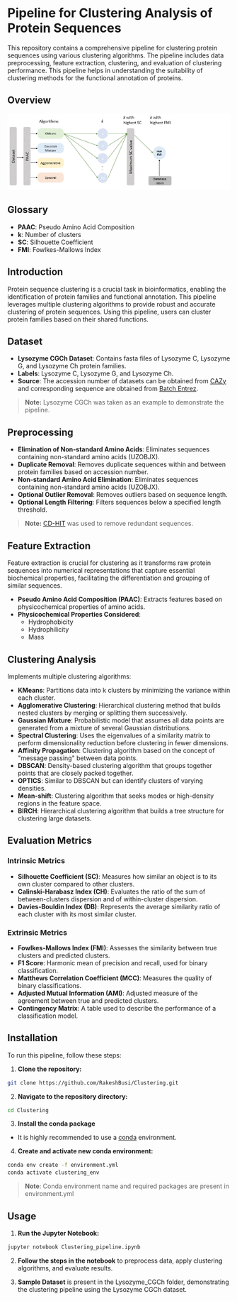 # Pipeline for Clustering Analysis of Protein Sequences

This repository contains a comprehensive pipeline for clustering protein sequences using various clustering algorithms. The pipeline includes data preprocessing, feature extraction, clustering, and evaluation of clustering performance. This pipeline helps in understanding the suitability of clustering methods for the functional annotation of proteins.

## Overview
![Clustering pipeline demo](Images/Clustering_demo_trim.gif)


## Glossary
- **PAAC**: Pseudo Amino Acid Composition
- **k**: Number of clusters
- **SC**: Silhouette Coefficient
- **FMI**: Fowlkes-Mallows Index

## Introduction
Protein sequence clustering is a crucial task in bioinformatics, enabling the identification of protein families and functional annotation. This pipeline leverages multiple clustering algorithms to provide robust and accurate clustering of protein sequences. Using this pipeline, users can cluster protein families based on their shared functions.

## Dataset
- **Lysozyme CGCh Dataset**: Contains fasta files of Lysozyme C, Lysozyme G, and Lysozyme Ch protein families.
- **Labels**: Lysozyme C, Lysozyme G, and Lysozyme Ch.
- **Source**: The accession number of datasets can be obtained from [CAZy](https://www.cazy.org/Glycoside-Hydrolases.html) and corresponding sequence are obtained from [Batch Entrez](https://www.ncbi.nlm.nih.gov/sites/batchentrez).
> **Note:** Lysozyme CGCh was taken as an example to demonstrate the pipeline.

## Preprocessing
- **Elimination of Non-standard Amino Acids**: Eliminates sequences containing non-standard amino acids (UZOBJX).
- **Duplicate Removal**: Removes duplicate sequences within and between protein families based on accession number.
- **Non-standard Amino Acid Elimination**: Eliminates sequences containing non-standard amino acids (UZOBJX).
- **Optional Outlier Removal**: Removes outliers based on sequence length.
- **Optional Length Filtering**: Filters sequences below a specified length threshold.
> **Note:** [CD-HIT](https://www.bioinformatics.org/cd-hit/) was used to remove redundant sequences.

## Feature Extraction
Feature extraction is crucial for clustering as it transforms raw protein sequences into numerical representations that capture essential biochemical properties, facilitating the differentiation and grouping of similar sequences.
- **Pseudo Amino Acid Composition (PAAC)**: Extracts features based on physicochemical properties of amino acids.
- **Physicochemical Properties Considered**:
    - Hydrophobicity
    - Hydrophilicity
    - Mass
## Clustering Analysis
Implements multiple clustering algorithms:
- **KMeans**: Partitions data into k clusters by minimizing the variance within each cluster.
- **Agglomerative Clustering**: Hierarchical clustering method that builds nested clusters by merging or splitting them successively.
- **Gaussian Mixture**: Probabilistic model that assumes all data points are generated from a mixture of several Gaussian distributions.
- **Spectral Clustering**: Uses the eigenvalues of a similarity matrix to perform dimensionality reduction before clustering in fewer dimensions.
- **Affinity Propagation**: Clustering algorithm based on the concept of "message passing" between data points.
- **DBSCAN**: Density-based clustering algorithm that groups together points that are closely packed together.
- **OPTICS**: Similar to DBSCAN but can identify clusters of varying densities.
- **Mean-shift**: Clustering algorithm that seeks modes or high-density regions in the feature space.
- **BIRCH**: Hierarchical clustering algorithm that builds a tree structure for clustering large datasets.


## Evaluation Metrics
### Intrinsic Metrics
- **Silhouette Coefficient (SC)**: Measures how similar an object is to its own cluster compared to other clusters.
- **Calinski-Harabasz Index (CH)**: Evaluates the ratio of the sum of between-clusters dispersion and of within-cluster dispersion.
- **Davies-Bouldin Index (DB)**: Represents the average similarity ratio of each cluster with its most similar cluster.

### Extrinsic Metrics
- **Fowlkes-Mallows Index (FMI)**: Assesses the similarity between true clusters and predicted clusters.
- **F1 Score**: Harmonic mean of precision and recall, used for binary classification.
- **Matthews Correlation Coefficient (MCC)**: Measures the quality of binary classifications.
- **Adjusted Mutual Information (AMI)**: Adjusted measure of the agreement between true and predicted clusters.
- **Contingency Matrix**: A table used to describe the performance of a classification model.

## Installation
To run this pipeline, follow these steps:

1. **Clone the repository:**
```bash
git clone https://github.com/RakeshBusi/Clustering.git
```
2. **Navigate to the repository directory:**
```bash
cd Clustering
```
3. **Install the conda package**
- It is highly recommended to use a [conda](https://www.anaconda.com/download/success) environment.
4. **Create and activate new conda environment:**
```bash
conda env create -f environment.yml
conda activate clustering_env
```
>**Note**: Conda environment name and required packages are present in environment.yml
## Usage

1. **Run the Jupyter Notebook:**
```bash
jupyter notebook Clustering_pipeline.ipynb
```
2. **Follow the steps in the notebook** to preprocess data, apply clustering algorithms, and evaluate results.

2. **Sample Dataset** is present in the Lysozyme_CGCh folder, demonstrating the clustering pipeline using the Lysozyme CGCh dataset.
